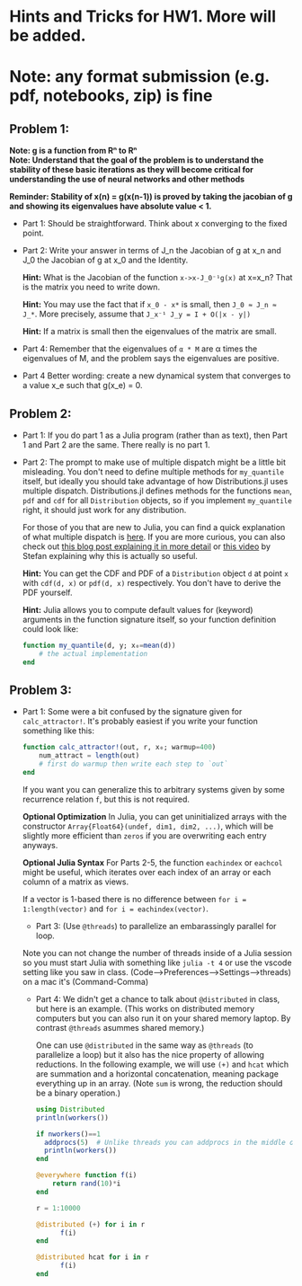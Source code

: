 # Hints and Tricks for HW1. More will be added.
# Note: any format submission (e.g. pdf, notebooks, zip) is fine

## Problem 1:

**Note: g is a function from Rⁿ to Rⁿ**  
**Note: Understand that the goal of the problem is to understand the stability of these basic iterations as they will become critical
for understanding the use of neural networks and other methods**

**Reminder: Stability of x(n) = g(x(n-1)) is proved by taking the jacobian of g and showing its eigenvalues have absolute value < 1.**

* Part 1: Should be straightforward. Think about x converging to the fixed point.
* Part 2: Write your answer in terms of J_n the Jacobian of g at x_n and J_0 the Jacobian of g at x_0 and the Identity.

  **Hint:** What is the Jacobian of the function `x->x-J_0⁻¹g(x)` at x=x_n? That is the matrix you need to write down.

  **Hint:** You may use the fact that if `x_0 - x*` is small, then `J_0 ≈ J_n ≈ J_*`. More precisely, assume that `J_x⁻¹ J_y = I + O(|x - y|)`
  
  **Hint:** If  a matrix is small then the eigenvalues of the matrix are small.

* Part 4: Remember that the eigenvalues of `α * M` are α times the eigenvalues of M, and the problem says the eigenvalues are positive.

*  Part 4
Better wording: create a new dynamical system that converges to a value x_e such that g(x_e) = 0.

## Problem 2:
* Part 1: If you do part 1 as a Julia program (rather than as text), then Part 1 and Part 2 are the same.  There really is no part 1.

* Part 2: The prompt to make use of multiple dispatch might be a little bit misleading. You don't need to define multiple methods for `my_quantile` itself, but ideally you should take advantage of how Distributions.jl uses multiple dispatch. Distributions.jl defines methods for the functions `mean`, `pdf` and `cdf` for all `Distribution` objects, so if you implement `my_quantile` right, it should just work for any distribution.

  For those of you that are new to Julia, you can find a quick explanation of what multiple dispatch is [here](https://stackoverflow.com/questions/58700879/what-is-multiple-dispatch-and-how-does-one-use-it-in-julia). If you are more curious, you can also check out [this blog post explaining it in more detail](https://opensourc.es/blog/basics-multiple-dispatch/#what_is_dispatch) or [this video](https://www.youtube.com/watch?v=kc9HwsxE1OY) by Stefan explaining why this is actually so useful.

  **Hint:** You can get the CDF and PDF of a `Distribution` object `d` at point `x` with `cdf(d, x)` or `pdf(d, x)` respectively. You don't have to derive the PDF yourself.
  
  **Hint:** Julia allows you to compute default values for (keyword) arguments in the function signature itself, so your function definition could look like:
  ```julia
  function my_quantile(d, y; x₀=mean(d))
      # the actual implementation
  end
  ```

## Problem 3:

* Part 1: Some were a bit confused by the signature given for `calc_attractor!`. It's probably easiest if you write your function something like this:
  ```julia
  function calc_attractor!(out, r, x₀; warmup=400)
      num_attract = length(out)
      # first do warmup then write each step to `out`
  end
  ```
  If you want you can generalize this to arbitrary systems given by some recurrence relation `f`, but this is not required.
  
  **Optional Optimization** In Julia, you can get uninitialized arrays with the constructor `Array{Float64}(undef, dim1, dim2, ...)`, which will be slightly more efficient than `zeros` if you are overwriting each entry anyways.
  
  **Optional Julia Syntax** For Parts 2-5, the function `eachindex` or `eachcol` might be useful, which iterates over each index of an array or each column of a matrix as views.

  If a vector is 1-based there is no difference between `for i = 1:length(vector)`
  and `for i = eachindex(vector)`.  

  * Part 3: (Use `@threads`) to parallelize an embarassingly parallel for loop.

  Note you can not change the number of threads inside of a Julia session so you must start Julia with something like `julia -t 4` or use the vscode setting like you saw in class.  (Code-->Preferences-->Settings-->threads) on a mac it's (Command-Comma)

  * Part 4: We didn't get a chance to talk about `@distributed` in class, but here is  an example.  (This works on distributed memory computers but you can also run it on your shared memory laptop.  By contrast `@threads` asummes shared memory.)

    One can use `@distributed` in the same way as `@threads` (to parallelize a loop)  but it also has the nice property of allowing reductions.  In the following example, we will use `(+)` and `hcat` which are summation and  a horizontal concatenation, meaning package everything up in an array. (Note `sum` is wrong, the reduction should
    be a binary operation.)


    ```julia
    using Distributed
    println(workers())

    if nworkers()==1
      addprocs(5)  # Unlike threads you can addprocs in the middle of a julia session
      println(workers())
    end

    @everywhere function f(i)
        return rand(10)*i
    end   
    
    r = 1:10000

    @distributed (+) for i in r
          f(i)
    end

    @distributed hcat for i in r
          f(i)
    end 



    
    ```


 

